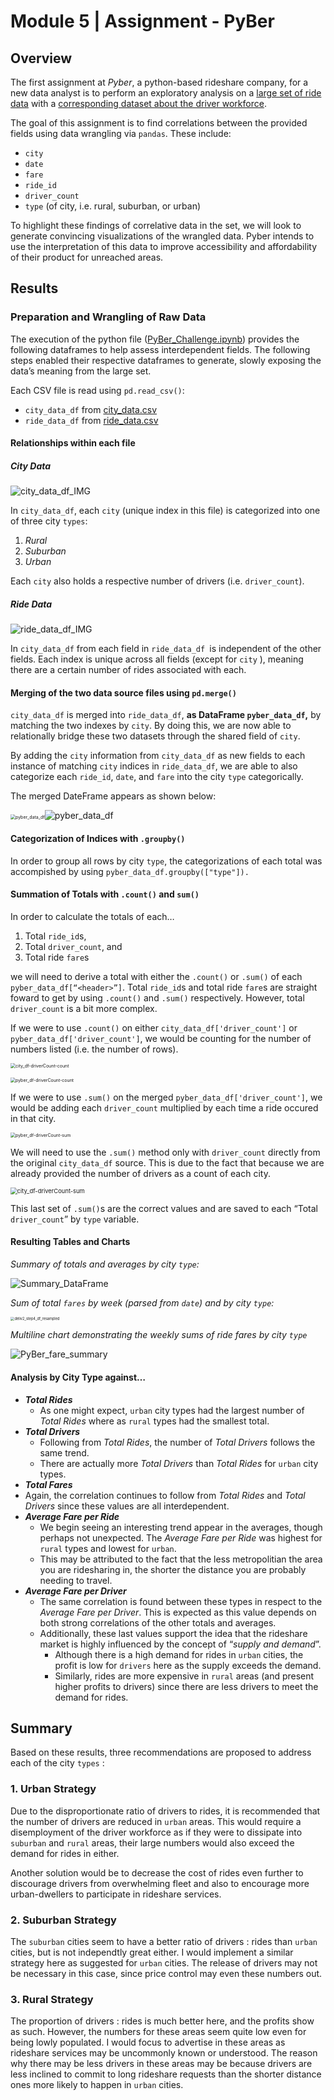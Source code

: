 # Module 5 | Assignment - PyBer

## Overview

The first assignment at *Pyber*, a python-based rideshare company, for a new data analyst is to  perform an exploratory analysis on a [large set of ride data](https://github.com/luperrin/05-PyBer-lukeperrin/blob/main/Pyber_Challenge/Resources/ride_data.csv) with a [corresponding dataset about the driver workforce](https://github.com/luperrin/05-PyBer-lukeperrin/blob/main/Pyber_Challenge/Resources/city_data.csv).

The goal of this assignment is to find correlations between the provided fields using data wrangling via `pandas`. These include:

- `city`
- `date`
- `fare`
- `ride_id`
- `driver_count`
- `type` (of city, i.e. rural, suburban, or urban)

To highlight these findings of correlative data in the set, we will look to generate convincing visualizations of the wrangled data. Pyber intends to use the interpretation of this data to improve accessibility and affordability of their product for unreached areas.



## Results

### Preparation and Wrangling of Raw Data

The execution of the python file ([PyBer_Challenge.ipynb](https://github.com/luperrin/05-PyBer-lukeperrin/blob/main/Pyber_Challenge/PyBer_Challenge.ipynb)) provides the following dataframes to help assess interdependent fields. The following steps enabled their respective dataframes to generate, slowly exposing the data’s meaning from the large set.

Each CSV file is read using `pd.read_csv()`:

-  `city_data_df` from [city_data.csv](https://github.com/luperrin/05-PyBer-lukeperrin/blob/main/Pyber_Challenge/Resources/city_data.csv)
-  `ride_data_df` from [ride_data.csv](https://github.com/luperrin/05-PyBer-lukeperrin/blob/main/Pyber_Challenge/Resources/ride_data.csv)

#### Relationships within each file

##### City Data

![city_data_df_IMG](Resources/city_data_df_IMG.png)![]()

In `city_data_df`, each `city` (unique index in this file) is categorized into one of three city `types`:

1. *Rural*
2. *Suburban*
3. *Urban*

Each `city` also holds a respective number of drivers (i.e. `driver_count`).

##### Ride Data

![ride_data_df_IMG](Resources/ride_data_df_IMG.png)![]()

In `city_data_df` from each field in `ride_data_df `is independent of the other fields. Each index is unique across all fields (except for `city` ), meaning there are a certain number of rides associated with each.



#### Merging of the two data source files using `pd.merge()`

 `city_data_df` is merged into `ride_data_df`, **as DataFrame `pyber_data_df`,** by matching the two indexes by `city`. By doing this, we are now able to relationally bridge these two datasets through the shared field of `city`. 

By adding the `city` information from   `city_data_df` as new fields to each instance of matching `city` indices in  `ride_data_df`, we are able to also categorize each `ride_id`, `date`, and `fare` into the city `type` categorically.

The merged DateFrame appears as shown below:

<img src="Resources/pyber_data_df.png" alt="pyber_data_df" style="zoom:50%;" />![pyber_data_df](Analysis/pyber_data_df.png)![]()



#### Categorization of Indices with `.groupby()`

In order to group all rows by city `type`, the categorizations of each total was accompished by using `pyber_data_df.groupby(["type"]).`



#### Summation of Totals with `.count()` and `sum()`

In order to calculate the totals of each…

1. Total `ride_id`s,
2. Total `driver_count`, and 
3. Total ride `fare`s

we will need to derive a total with either the `.count()` or `.sum()` of each `pyber_data_df[“<header>”]`. Total `ride_id`s and total ride `fare`s are straight foward to get by using `.count()` and `.sum()` respectively. However, total `driver_count` is a bit more complex.

If we were to use `.count()` on either  `city_data_df['driver_count']` or `pyber_data_df['driver_count']`, we would be counting for the number of numbers listed (i.e. the number of rows).

<img src="Analysis/city_df-driverCount-count.png" alt="city_df-driverCount-count" style="zoom:50%;" />![]()

<img src="Analysis/pyber_df-driverCount-count.png" alt="pyber_df-driverCount-count" style="zoom:50%;" />![]()



If we were to use `.sum()` on  the merged `pyber_data_df['driver_count']`, we would be adding each `driver_count` multiplied by each time a ride occured in that city.

<img src="Analysis/pyber_df-driverCount-sum.png" alt="pyber_df-driverCount-sum" style="zoom:50%;" />![]()



We will need to use the `.sum()` method only with `driver_count` directly from the original `city_data_df` source. This is due to the fact that because we are already provided the number of drivers as a count of each city. 

<img src="Analysis/city_df-driverCount-sum.png" alt="city_df-driverCount-sum" style="zoom:67%;" />![]()

This last set of `.sum()`s are the correct values and are saved to each “Total `driver_count`” by `type` variable.

#### Resulting Tables and Charts

*Summary of totals and averages by city `type`:*

![Summary_DataFrame](Analysis/Summary_DataFrame.png)![]()



*Sum of total `fares` by week (parsed from `date`) and by city `type`:*

<img src="Analysis/deliv2_step4_df_resampled.png" alt="deliv2_step4_df_resampled" style="zoom:40%;" />![]()



*Multiline chart demonstrating the weekly sums of ride fares by city `type`*

![PyBer_fare_summary](Analysis/PyBer_fare_summary.png)![]()



#### Analysis by City Type against…

- ***Total Rides***
  - As one might expect, `urban` city types had the largest number of *Total Rides* where as `rural` types had the smallest total.
- ***Total Drivers***
  - Following from *Total Rides*, the number of *Total Drivers* follows the same trend.
  - There are actually more *Total Drivers* than *Total Rides* for `urban` city types.
-  ***Total Fares***
  - Again, the correlation continues to follow from *Total Rides* and *Total Drivers* since these values are all interdependent.
- ***Average Fare per Ride***
  - We begin seeing an interesting trend appear in the averages, though perhaps not unexpected. The *Average Fare per Ride* was highest for `rural` types and lowest for `urban`.
  - This may be attributed to the fact that the less metropolitian the area you are ridesharing in, the shorter the distance you are probably needing to travel.
- ***Average Fare per Driver***
  - The same correlation is found between these types in respect to the *Average Fare per Driver*. This is expected as this value depends on both strong correlations of the other totals and averages.
  - Additionally, these last values support the idea that the rideshare market is highly influenced by the concept of “*supply and demand*”. 
    - Although there is a high demand for rides in `urban` cities, the profit is low for `drivers` here as the supply exceeds the demand.
    - Similarly, rides are more expensive in `rural` areas (and present higher profits to drivers) since there are less drivers to meet the demand for rides.

## Summary

Based on these results, three recommendations are proposed to address each of the city `types` :

### 1. Urban Strategy

Due to the disproportionate ratio of drivers to rides, it is recommended that the number of drivers are reduced in `urban` areas. This would require a disemployment of the driver workforce as if they were to dissipate into `suburban` and `rural` areas, their large numbers would also exceed the demand for rides in either.

Another solution would be to decrease the cost of rides even further to discourage drivers from overwhelming fleet and also to encourage more urban-dwellers to participate in rideshare services.

### 2. Suburban Strategy

The `suburban` cities seem to have a better ratio of drivers : rides than `urban` cities, but is not independtly great either. I would implement a similar strategy here as suggested for `urban` cities. The release of drivers may not be necessary in this case, since price control may even these numbers out.

### 3. Rural Strategy

The proportion of drivers : rides is much better here, and the profits show as such. However, the numbers for these areas seem quite low even for being lowly populated. I would focus to advertise in these areas as rideshare services may be uncommonly known or understood. The reason why there may be less drivers in these areas may be because drivers are less inclined to commit to long rideshare requests than the shorter distance ones more likely to happen in `urban` cities.

